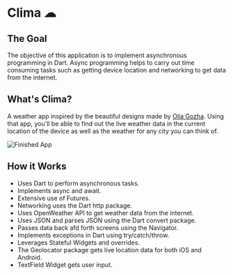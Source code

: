 # Clima ☁

## The Goal

The objective of this application is to implement asynchronous programming in Dart. Async programming helps to carry out time consuming tasks such as getting device location and networking to get data from the internet. 


## What's Clima?

A weather app inspired by the beautiful designs made by [Olia Gozha](https://dribbble.com/shots/4663154-). Using that app, you'll be able to find out the live weather data in the current location of the device as well as the weather for any city you can think of.

![Finished App](https://github.com/londonappbrewery/Images/blob/master/clima-demo.gif)

## How it Works

- Uses Dart to perform asynchronous tasks.
- Implements async and await.
- Extensive use of Futures.
- Networking uses the Dart http package.
- Uses OpenWeather API to get weather data from the internet.
- Uses JSON and parses JSON using the Dart convert package.
- Passes data back afd forth screens using the Navigator.
- Implements exceptions in Dart using try/catch/throw.
- Leverages Stateful Widgets and overrides.
- The Geolocator package gets live location data for both iOS and Android.
- TextField Widget gets user input.
